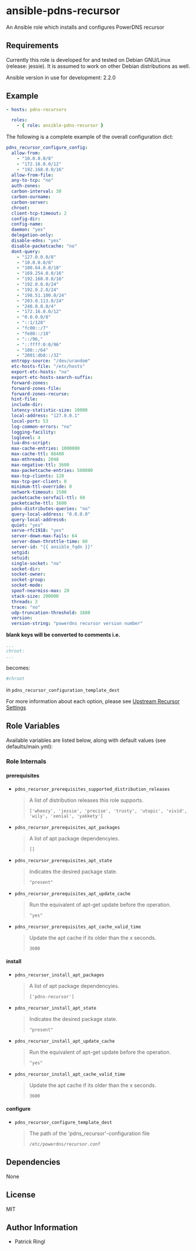 # ansible-pdns-recursor

An Ansible role which installs and configures PowerDNS recursor 

## Requirements

Currently this role is developed for and tested on Debian GNU/Linux (release: jessie). It is assumed to work on other Debian distributions as well.

Ansible version in use for development: 2.2.0

## Example

```yaml
- hosts: pdns-recursors

  roles: 
    - { role: ansible-pdns-recursor }
```

The following is a complete example of the overall configuration dict:

```yaml
pdns_recursor_configure_config:
  allow-from:
    - "10.0.0.0/8"
    - "172.16.0.0/12"
    - "192.168.0.0/16"
  allow-from-file:
  any-to-tcp: "no"
  auth-zones:
  carbon-interval: 30
  carbon-ourname:
  carbon-server:
  chroot:
  client-tcp-timeout: 2
  config-dir:
  config-name:
  daemon: "yes"
  delegation-only:
  disable-edns: "yes"
  disable-packetcache: "no"
  dont-query:
    - "127.0.0.0/8"
    - "10.0.0.0/8"
    - "100.64.0.0/10"
    - "169.254.0.0/16"
    - "192.168.0.0/16"
    - "192.0.0.0/24"
    - "192.0.2.0/24"
    - "198.51.100.0/24"
    - "203.0.113.0/24"
    - "240.0.0.0/4"
    - "172.16.0.0/12"
    - "0.0.0.0/8"
    - "::1/128"
    - "fc00::/7"
    - "fe80::/10"
    - "::/96,"
    - "::ffff:0:0/96"
    - "100::/64"
    - "2001:db8::/32"
  entropy-source: "/dev/urandom"
  etc-hosts-file: "/etc/hosts"
  export-etc-hosts: "no"
  export-etc-hosts-search-suffix:
  forward-zones:
  forward-zones-file:
  forward-zones-recurse:
  hint-file:
  include-dir:
  latency-statistic-size: 10000
  local-address: "127.0.0.1"
  local-port: 53
  log-common-errors: "no"
  logging-facility:
  loglevel: 4
  lua-dns-script:
  max-cache-entries: 1000000
  max-cache-ttl: 86400
  max-mthreads: 2048
  max-negative-ttl: 3600
  max-packetcache-entries: 500000
  max-tcp-clients: 128
  max-tcp-per-client: 0
  minimum-ttl-override: 0
  network-timeout: 1500
  packetcache-servfail-ttl: 60
  packetcache-ttl: 3600
  pdns-distributes-queries: "no"
  query-local-address: "0.0.0.0"
  query-local-address6:
  quiet: "yes"
  serve-rfc1918: "yes"
  server-down-max-fails: 64
  server-down-throttle-time: 60
  server-id: "{{ ansible_fqdn }}"
  setgid:
  setuid:
  single-socket: "no"
  socket-dir:
  socket-owner:
  socket-group:
  socket-mode:
  spoof-nearmiss-max: 20
  stack-size: 200000
  threads: 2
  trace: "no"
  udp-truncation-threshold: 1680
  version:
  version-string: "powerdns recursor version number"
```

__blank keys will be converted to comments i.e.__

```yaml
...
chroot:
...
```

becomes:

```yaml
#chroot
```
in `pdns_recursor_configuration_template_dest` 

For more information about each option, please see [Upstream Recursor Settings](https://github.com/PowerDNS/pdns/blob/master/docs/markdown/recursor/settings.md)

## Role Variables

Available variables are listed below, along with default values (see defaults/main.yml):

### Role Internals

#### prerequisites

- `pdns_recursor_prerequisites_supported_distribution_releases`

  > A list of distribution releases this role supports.
  >
  > `['wheezy', 'jessie', 'precise', 'trusty', 'utopic', 'vivid', 'wily', 'xenial', 'yakkety']`

- `pdns_recursor_prerequisites_apt_packages`

  > A list of apt package dependencyies.
  >
  > `[]`

- `pdns_recursor_prerequisites_apt_state`

  > Indicates the desired package state.
  >
  > `"present"`

- `pdns_recursor_prerequisites_apt_update_cache`

  > Run the equivalent of apt-get update before the operation.
  >
  > `"yes"`

- `pdns_recursor_prerequisites_apt_cache_valid_time`

  > Update the apt cache if its older than the x seconds.
  >
  > `3600`

#### install

- `pdns_recursor_install_apt_packages`

  > A list of apt package dependencyies.
  >
  > `['pdns-recursor']`

- `pdns_recursor_install_apt_state`

  > Indicates the desired package state.
  >
  > `"present"`

- `pdns_recursor_install_apt_update_cache`

  > Run the equivalent of apt-get update before the operation.
  >
  > `"yes"`

- `pdns_recursor_install_apt_cache_valid_time`

  > Update the apt cache if its older than the x seconds.
  >
  > `3600`

#### configure

- `pdns_recursor_configure_template_dest`

  > The path of the 'pdns_recursor'-configuration file
  >
  > `/etc/powerdns/recursor.conf`

## Dependencies

None

## License

MIT

## Author Information

* Patrick Ringl
